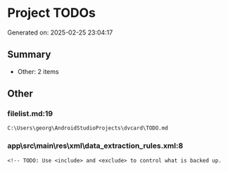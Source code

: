 # Project TODOs

Generated on: 2025-02-25 23:04:17

## Summary

- Other: 2 items

## Other

### filelist.md:19
```
C:\Users\georg\AndroidStudioProjects\dvcard\TODO.md
```

### app\src\main\res\xml\data_extraction_rules.xml:8
```
<!-- TODO: Use <include> and <exclude> to control what is backed up.
```

